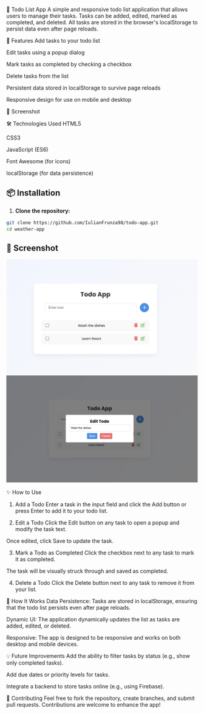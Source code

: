 📝 Todo List App
A simple and responsive todo list application that allows users to manage their tasks. Tasks can be added, edited, marked as completed, and deleted. All tasks are stored in the browser's localStorage to persist data even after page reloads.

🚀 Features
Add tasks to your todo list

Edit tasks using a popup dialog

Mark tasks as completed by checking a checkbox

Delete tasks from the list

Persistent data stored in localStorage to survive page reloads

Responsive design for use on mobile and desktop

📸 Screenshot

🛠️ Technologies Used
HTML5

CSS3

JavaScript (ES6)

Font Awesome (for icons)

localStorage (for data persistence)

## 📦 Installation

1. **Clone the repository:**

```bash
git clone https://github.com/IulianFrunza98/todo-app.git
cd weather-app
```

## 📸 Screenshot

![Demo](assets/todo-app-preview.png)
![Demo](assets/popup.png)

✨ How to Use

1. Add a Todo
   Enter a task in the input field and click the Add button or press Enter to add it to your todo list.

2. Edit a Todo
   Click the Edit button on any task to open a popup and modify the task text.

Once edited, click Save to update the task.

3. Mark a Todo as Completed
   Click the checkbox next to any task to mark it as completed.

The task will be visually struck through and saved as completed.

4. Delete a Todo
   Click the Delete button next to any task to remove it from your list.

🔧 How It Works
Data Persistence: Tasks are stored in localStorage, ensuring that the todo list persists even after page reloads.

Dynamic UI: The application dynamically updates the list as tasks are added, edited, or deleted.

Responsive: The app is designed to be responsive and works on both desktop and mobile devices.

💡 Future Improvements
Add the ability to filter tasks by status (e.g., show only completed tasks).

Add due dates or priority levels for tasks.

Integrate a backend to store tasks online (e.g., using Firebase).

🤝 Contributing
Feel free to fork the repository, create branches, and submit pull requests. Contributions are welcome to enhance the app!
